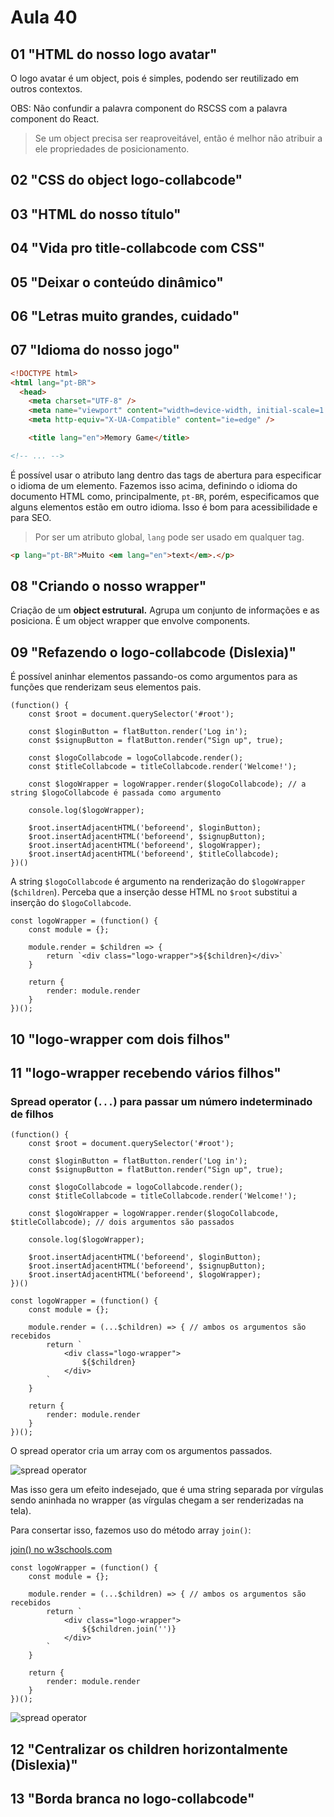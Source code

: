 # Aula 40

## 01 "HTML do nosso logo avatar"

O logo avatar é um object, pois é simples, podendo ser reutilizado em outros contextos.

OBS: Não confundir a palavra component do RSCSS com a palavra component do React.

>Se um object precisa ser reaproveitável, então é melhor não atribuir a ele propriedades de posicionamento.

## 02 "CSS do object logo-collabcode"

## 03 "HTML do nosso título"

## 04 "Vida pro title-collabcode com CSS"

## 05 "Deixar o conteúdo dinâmico"

## 06 "Letras muito grandes, cuidado"

## 07 "Idioma do nosso jogo"

```HTML
<!DOCTYPE html>
<html lang="pt-BR">
  <head>
    <meta charset="UTF-8" />
    <meta name="viewport" content="width=device-width, initial-scale=1.0" />
    <meta http-equiv="X-UA-Compatible" content="ie=edge" />

    <title lang="en">Memory Game</title>

<!-- ... -->
```

É possível usar o atributo lang dentro das tags de abertura para especificar o idioma de um elemento. Fazemos isso acima, definindo o idioma do documento HTML como, principalmente, `pt-BR`, porém, especificamos que alguns elementos estão em outro idioma. Isso é bom para acessibilidade e para SEO.

> Por ser um atributo global, `lang` pode ser usado em qualquer tag.

```HTML
<p lang="pt-BR">Muito <em lang="en">text</em>.</p>
```

## 08 "Criando o nosso wrapper"

Criação de um **object estrutural.** Agrupa um conjunto de informações e as posiciona. É um object wrapper que envolve components.

## 09 "Refazendo o logo-collabcode (Dislexia)"

É possível aninhar elementos passando-os como argumentos para as funções que renderizam seus elementos pais.

```JS
(function() {
    const $root = document.querySelector('#root');

    const $loginButton = flatButton.render('Log in');
    const $signupButton = flatButton.render("Sign up", true);

    const $logoCollabcode = logoCollabcode.render();
    const $titleCollabcode = titleCollabcode.render('Welcome!');

    const $logoWrapper = logoWrapper.render($logoCollabcode); // a string $logoCollabcode é passada como argumento

    console.log($logoWrapper);

    $root.insertAdjacentHTML('beforeend', $loginButton);
    $root.insertAdjacentHTML('beforeend', $signupButton);
    $root.insertAdjacentHTML('beforeend', $logoWrapper);
    $root.insertAdjacentHTML('beforeend', $titleCollabcode);
})()
```

A string `$logoCollabcode` é argumento na renderização do `$logoWrapper` (`$children`). Perceba que a inserção desse HTML no `$root` substitui a inserção do `$logoCollabcode`.

```JS
const logoWrapper = (function() {
    const module = {};

    module.render = $children => {
        return `<div class="logo-wrapper">${$children}</div>`
    }

    return {
        render: module.render
    }
})();
```

## 10 "logo-wrapper com dois filhos"

## 11 "logo-wrapper recebendo vários filhos"

### Spread operator (`...`) para passar um número indeterminado de filhos

```JS
(function() {
    const $root = document.querySelector('#root');

    const $loginButton = flatButton.render('Log in');
    const $signupButton = flatButton.render("Sign up", true);

    const $logoCollabcode = logoCollabcode.render();
    const $titleCollabcode = titleCollabcode.render('Welcome!');

    const $logoWrapper = logoWrapper.render($logoCollabcode, $titleCollabcode); // dois argumentos são passados

    console.log($logoWrapper);

    $root.insertAdjacentHTML('beforeend', $loginButton);
    $root.insertAdjacentHTML('beforeend', $signupButton);
    $root.insertAdjacentHTML('beforeend', $logoWrapper);
})()
```

```JS
const logoWrapper = (function() {
    const module = {};

    module.render = (...$children) => { // ambos os argumentos são recebidos
        return `
            <div class="logo-wrapper">
                ${$children}
            </div>
        `
    }

    return {
        render: module.render
    }
})();
```

O spread operator cria um array com os argumentos passados.

![spread operator](mdimg/40.10_usando_spread_operator.png)

Mas isso gera um efeito indesejado, que é uma string separada por vírgulas sendo aninhada no wrapper (as vírgulas chegam a ser renderizadas na tela).

Para consertar isso, fazemos uso do método array `join()`:

[join() no w3schools.com](https://www.w3schools.com/jsref/jsref_join.asp)

```JS
const logoWrapper = (function() {
    const module = {};

    module.render = (...$children) => { // ambos os argumentos são recebidos
        return `
            <div class="logo-wrapper">
                ${$children.join('')}
            </div>
        `
    }

    return {
        render: module.render
    }
})();
```

![spread operator](mdimg/40.10_usando_spread_operator_com_join.png)

## 12 "Centralizar os children horizontalmente (Dislexia)"

## 13 "Borda branca no logo-collabcode"

